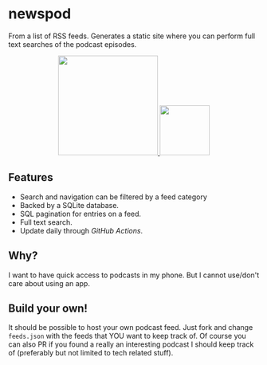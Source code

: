 # newspod

From a list of RSS feeds. Generates a static site where you can perform full text searches of the podcast episodes.

<p float="left" align="middle">
    <a href="static/Screenshot_2025-07-17_at_02-52-38_newspod.png">
        <img src="static/Screenshot_2025-07-17_at_02-52-38_newspod.png" width="200" />
    </a>
    <a href="static/Screenshot_2025-09-25_at_21-41-32_newspod.png">
        <img src="static/Screenshot_2025-09-25_at_21-41-32_newspod.png" width="100" />
    </a>
</p>

## Features

- Search and navigation can be filtered by a feed category
- Backed by a SQLite database.
- SQL pagination for entries on a feed.
- Full text search.
- Update daily through *GitHub Actions*.

## Why?

I want to have quick access to podcasts in my phone. But I cannot use/don't care about using an app.

## Build your own!

It should be possible to host your own podcast feed. Just fork and change `feeds.json` with the feeds that YOU want to keep track of. Of course you can also PR if you found a really an interesting podcast I should keep track of (preferably but not limited to tech related stuff).
